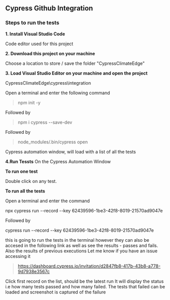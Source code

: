 ## Cypress Github Integration 
### 

### Steps to run the tests

**1. Install Visual Studio Code**

Code editor used for this project

**2. Download this project on your machine**

 Choose a location to store / save the folder "CypressClimateEdge"
 

**3. Load Visual Studio Editor on your machine and open the project**

CypressClimateEdge\cypress\integration
   
Open a terminal and enter the following command

> npm init -y

Followed by

> npm i cypress --save-dev

Followed by

> node_modules/.bin/cypress open

Cypress automation window, will load with a list of all the tests


**4.Run Tessts**
On the Cypress Automation Window

**To run one test**

Double click on any test.

**To run all the tests**

Open a terminal and enter the command

npx cypress run --record --key 62439596-1be3-42f8-8019-21570ad9047e

Followed by

cypress run --record --key 62439596-1be3-42f8-8019-21570ad9047e


this is going to run the tests in the terminal however they can also be accesed in the following link as well as see the results - passes and fails. Also the results of previous executions
Let me know if you have an issue accessing it

> https://dashboard.cypress.io/invitation/d2847fb8-417b-43b8-a778-9d7938e3567c


Click first record on the list, should be the latest run
It will display the status i.e how many tests passed and how many failed.
The tests that failed can be loaded and screenshot is captured of the failure

